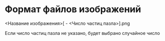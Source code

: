 # Формат файлов изображений

<Название изображения>[ - <Число частиц пазла>].png

Если число частиц пазла не указано, будет выбрано случайное число